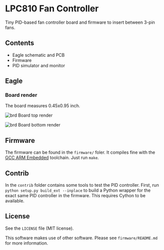 # LPC810 Fan Controller
Tiny PID-based fan controller board and firmware to insert between 3-pin fans.

## Contents
* Eagle schematic and PCB
* Firmware
* PID simulator and monitor

## Eagle

### Board render
The board measures 0.45x0.95 inch.

![brd](https://raw.github.com/basilfx/LPC810-FanController/master/doc/board_top.png)
Board top render

![brd](https://raw.github.com/basilfx/LPC810-FanController/master/doc/board_bottom.png)
Board bottom render

## Firmware
The firmware can be found in the `firmware/` foler. It compiles fine with the [GCC ARM Embedded](https://launchpad.net/gcc-arm-embedded) toolchain. Just run `make`.

## Contrib
In the `contrib` folder contains some tools to test the PID controller. First, run `python setup.py build_ext --inplace` to build a Python wrapper for the exact same PID controller in the firmware. This requires Cython to be available.

## License
See the `LICENSE` file (MIT license).

This software makes use of other software. Please see `firmware/README.md` for more information.